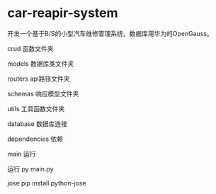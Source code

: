 # car-reapir-system
开发一个基于B/S的小型汽车维修管理系统，数据库用华为的OpenGauss。

crud 函数文件夹

models 数据库类文件夹

routers api路径文件夹

schemas 响应模型文件夹

utils 工具函数文件夹

database 数据库连接

dependencies 依赖

main 运行

运行 py main.py

jose pip install python-jose